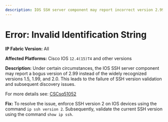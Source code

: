 ```yaml
---
description: IOS SSH server component may report incorrect version 2.99. Enforce SSH version 2 using ip ssh version 2 and validate with show ip ssh. 
---
```


# Error: Invalid Identification String

**IP Fabric Version:** All

**Affected Platforms:** Cisco IOS `12.4(15)T4` and other versions

**Description:** Under certain circumstances, the IOS SSH server component may report a bogus version
of 2.99 instead of the widely recognized versions 1.5, 1.99, and 2.0. This leads to the failure of
SSH version validation and subsequent discovery issues.

For more details see: [CSCsq51052](https://quickview.cloudapps.cisco.com/quickview/bug/CSCsq51052)

**Fix:** To resolve the issue, enforce SSH version 2 on IOS devices using the command `ip ssh version 2`. Subsequently, validate the current SSH version using the command `show ip ssh`.
